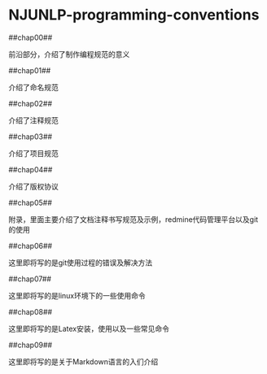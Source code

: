 NJUNLP-programming-conventions
==============================

##chap00##

前沿部分，介绍了制作编程规范的意义

##chap01##

介绍了命名规范

##chap02##

介绍了注释规范

##chap03##

介绍了项目规范

##chap04##

介绍了版权协议

##chap05##

附录，里面主要介绍了文档注释书写规范及示例，redmine代码管理平台以及git的使用

##chap06##

这里即将写的是git使用过程的错误及解决方法

##chap07##

这里即将写的是linux环境下的一些使用命令

##chap08##

这里即将写的是Latex安装，使用以及一些常见命令

##chap09##

这里即将写的是关于Markdown语言的入们介绍
